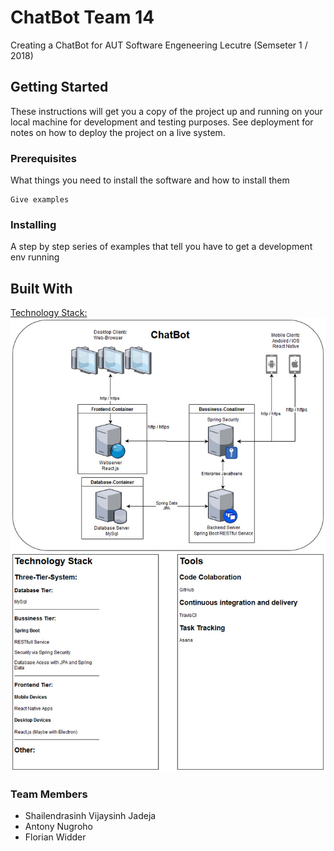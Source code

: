 # ChatBot Team 14

Creating a ChatBot for AUT Software Engeneering Lecutre (Semseter 1 / 2018)

## Getting Started

These instructions will get you a copy of the project up and running on your local machine for development and testing purposes. See deployment for notes on how to deploy the project on a live system.

### Prerequisites

What things you need to install the software and how to install them

```
Give examples
```

### Installing

A step by step series of examples that tell you have to get a development env running

## Built With
[Technology Stack:](https://github.com/Assignment-1B-Team-14/ChatBot/blob/master/docs/TechnologyStack.jpg)
![Technology Stack](https://raw.githubusercontent.com/Assignment-1B-Team-14/ChatBot/master/TechnologyStack.jpg)

### Team Members
- Shailendrasinh Vijaysinh Jadeja
- Antony Nugroho
- Florian Widder
